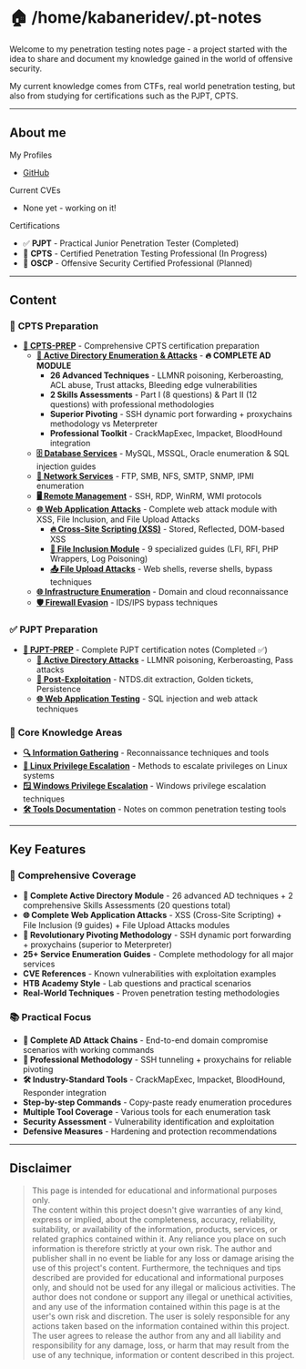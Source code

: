 # 🏠 /home/kabaneridev/.pt-notes

Welcome to my penetration testing notes page - a project started with the idea to share and document my knowledge gained in the world of offensive security.

My current knowledge comes from CTFs, real world penetration testing, but also from studying for certifications such as the PJPT, CPTS.

---

## **About me**

My Profiles 
* [GitHub](https://github.com/kabaneridev)

Current CVEs 
* None yet - working on it!

Certifications 
* ✅ **PJPT** - Practical Junior Penetration Tester (Completed)
* 🔄 **CPTS** - Certified Penetration Testing Professional (In Progress)
* 📅 **OSCP** - Offensive Security Certified Professional (Planned)

---

## **Content**

### 🎯 **CPTS Preparation**
* **[🎯 CPTS-PREP](CPTS-PREP/README.md)** - Comprehensive CPTS certification preparation
  * **[🏰 Active Directory Enumeration & Attacks](CPTS-PREP/active-directory-enumeration-attacks/)** - **🔥 COMPLETE AD MODULE** 
    * **26 Advanced Techniques** - LLMNR poisoning, Kerberoasting, ACL abuse, Trust attacks, Bleeding edge vulnerabilities
    * **2 Skills Assessments** - Part I (8 questions) & Part II (12 questions) with professional methodologies
    * **Superior Pivoting** - SSH dynamic port forwarding + proxychains methodology vs Meterpreter
    * **Professional Toolkit** - CrackMapExec, Impacket, BloodHound integration
  * **[🗄️ Database Services](CPTS-PREP/databases/)** - MySQL, MSSQL, Oracle enumeration & SQL injection guides
  * **[📁 Network Services](CPTS-PREP/services/)** - FTP, SMB, NFS, SMTP, SNMP, IPMI enumeration
  * **[🖥️ Remote Management](CPTS-PREP/remote-management/)** - SSH, RDP, WinRM, WMI protocols
  * **[🌐 Web Application Attacks](CPTS-PREP/)** - Complete web attack module with XSS, File Inclusion, and File Upload Attacks
    * **[🔥 Cross-Site Scripting (XSS)](CPTS-PREP/xss-cross-site-scripting.md)** - Stored, Reflected, DOM-based XSS
    * **[📁 File Inclusion Module](CPTS-PREP/file-inclusion/)** - 9 specialized guides (LFI, RFI, PHP Wrappers, Log Poisoning)
    * **[📤 File Upload Attacks](CPTS-PREP/file-upload-attacks/)** - Web shells, reverse shells, bypass techniques
  * **[🌐 Infrastructure Enumeration](CPTS-PREP/footprinting.md)** - Domain and cloud reconnaissance
  * **[🛡️ Firewall Evasion](CPTS-PREP/firewall-evasion.md)** - IDS/IPS bypass techniques

### ✅ **PJPT Preparation** 
* **[🎯 PJPT-PREP](PJPT-prep/README.md)** - Complete PJPT certification notes (Completed ✅)
  * **[🏢 Active Directory Attacks](PJPT-prep/)** - LLMNR poisoning, Kerberoasting, Pass attacks
  * **[🔧 Post-Exploitation](PJPT-prep/)** - NTDS.dit extraction, Golden tickets, Persistence
  * **[🌐 Web Application Testing](PJPT-prep/)** - SQL injection and web attack techniques

### 🔧 **Core Knowledge Areas**
* **[🔍 Information Gathering](information-gathering.md)** - Reconnaissance techniques and tools
* **[🐧 Linux Privilege Escalation](linux-privilege-escalation/README.md)** - Methods to escalate privileges on Linux systems
* **[🪟 Windows Privilege Escalation](windows-privilege-escalation/README.md)** - Windows privilege escalation techniques
* **[🛠️ Tools Documentation](tools/README.md)** - Notes on common penetration testing tools

---

## **Key Features**

### 🎯 **Comprehensive Coverage**
- **🏰 Complete Active Directory Module** - 26 advanced AD techniques + 2 comprehensive Skills Assessments (20 questions total)
- **🌐 Complete Web Application Attacks** - XSS (Cross-Site Scripting) + File Inclusion (9 guides) + File Upload Attacks modules
- **🚀 Revolutionary Pivoting Methodology** - SSH dynamic port forwarding + proxychains (superior to Meterpreter)
- **25+ Service Enumeration Guides** - Complete methodology for all major services
- **CVE References** - Known vulnerabilities with exploitation examples
- **HTB Academy Style** - Lab questions and practical scenarios
- **Real-World Techniques** - Proven penetration testing methodologies

### 📚 **Practical Focus**
- **🎯 Complete AD Attack Chains** - End-to-end domain compromise scenarios with working commands
- **🔧 Professional Methodology** - SSH tunneling + proxychains for reliable pivoting
- **🛠️ Industry-Standard Tools** - CrackMapExec, Impacket, BloodHound, Responder integration
- **Step-by-step Commands** - Copy-paste ready enumeration procedures
- **Multiple Tool Coverage** - Various tools for each enumeration task
- **Security Assessment** - Vulnerability identification and exploitation
- **Defensive Measures** - Hardening and protection recommendations

---

## **Disclaimer**

> This page is intended for educational and informational purposes only.  
> The content within this project doesn't give warranties of any kind, express or implied, about the completeness, accuracy, reliability, suitability, or availability of the information, products, services, or related graphics contained within it. Any reliance you place on such information is therefore strictly at your own risk. The author and publisher shall in no event be liable for any loss or damage arising the use of this project's content. Furthermore, the techniques and tips described are provided for educational and informational purposes only, and should not be used for any illegal or malicious activities. The author does not condone or support any illegal or unethical activities, and any use of the information contained within this page is at the user's own risk and discretion. The user is solely responsible for any actions taken based on the information contained within this project. The user agrees to release the author from any and all liability and responsibility for any damage, loss, or harm that may result from the use of any technique, information or content described in this project.
